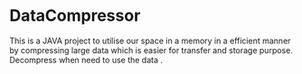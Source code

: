 # DataCompressor
This is a JAVA project to utilise our space in a memory in a efficient manner by compressing large data 
which is easier for transfer and storage purpose. Decompress when need to use the data .


